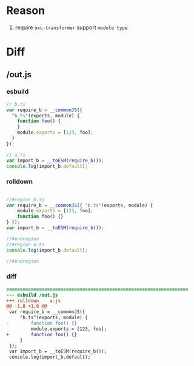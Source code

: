 # Reason
1. require `oxc-transformer` support `module type`
# Diff
## /out.js
### esbuild
```js
// b.ts
var require_b = __commonJS({
  "b.ts"(exports, module) {
    function foo() {
    }
    module.exports = [123, foo];
  }
});

// a.ts
var import_b = __toESM(require_b());
console.log(import_b.default);
```
### rolldown
```js

//#region b.ts
var require_b = __commonJS({ "b.ts"(exports, module) {
	module.exports = [123, foo];
	function foo() {}
} });
var import_b = __toESM(require_b());

//#endregion
//#region a.ts
console.log(import_b.default);

//#endregion
```
### diff
```diff
===================================================================
--- esbuild	/out.js
+++ rolldown	a.js
@@ -1,8 +1,8 @@
 var require_b = __commonJS({
     "b.ts"(exports, module) {
-        function foo() {}
         module.exports = [123, foo];
+        function foo() {}
     }
 });
 var import_b = __toESM(require_b());
 console.log(import_b.default);

```